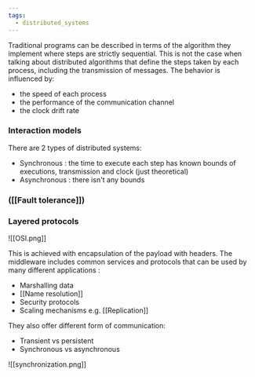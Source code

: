 ```yaml
---
tags:
  - distributed_systems
---
```

Traditional programs can be described in terms of the algorithm they implement where steps are strictly sequential. This is not the case when talking about distributed algorithms that define the steps taken by each process, including the transmission of messages. The behavior is influenced by:
- the speed of each process
- the performance of the communication channel
- the clock drift rate
### Interaction models

There are 2 types of distributed systems:
- Synchronous : the time to execute each step has known bounds of executions, transmission and clock (just theoretical)
- Asynchronous : there isn't any bounds
### ([[Fault tolerance]])
### Layered protocols

![[OSI.png]]

This is achieved with encapsulation of the payload with headers. The middleware includes common services and protocols that can be used by many different applications :
- Marshalling data
- [[Name resolution]]
- Security protocols
- Scaling mechanisms e.g. [[Replication]]

They also offer different form of communication:
- Transient vs persistent
- Synchronous vs asynchronous

![[synchronization.png]]
